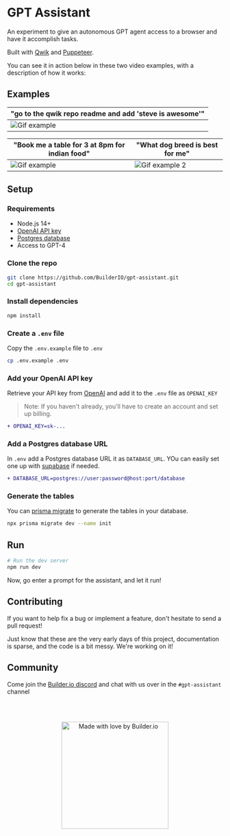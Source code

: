 # GPT Assistant

An experiment to give an autonomous GPT agent access to a browser and have it accomplish tasks.

Built with [Qwik](https://qwik.builder.io/) and [Puppeteer](https://github.com/puppeteer/puppeteer).

You can see it in action below in these two video examples, with a description of how it works:

## Examples

| "go to the qwik repo readme and add 'steve is awesome'"                                                                           |
| --------------------------------------------------------------------------------------------------------------------------------- |
| <img alt="Gif example" src="https://user-images.githubusercontent.com/844291/231930927-da19c100-cd4c-47e7-9cd9-5a8d66cbbf82.gif"> |

| "Book me a table for 3 at 8pm for indian food"                                                                                    | "What dog breed is best for me"                                                                                                      |
| --------------------------------------------------------------------------------------------------------------------------------- | ------------------------------------------------------------------------------------------------------------------------------------ |
| <img alt="Gif example" src="https://user-images.githubusercontent.com/844291/231897086-241a03df-3f7d-4d85-8eca-aeb3643cd314.gif"> | <img alt="Gif example 2" src="https://user-images.githubusercontent.com/844291/231894320-68de1fa0-b5a8-418a-9018-a50318c5980b.gif" > |

## Setup

### Requirements

- Node.js 14+
- [OpenAI API key](#add-your-openai-api-key)
- [Postgres database](#add-a-postgres-database-url)
- Access to GPT-4

### Clone the repo

```bash
git clone https://github.com/BuilderIO/gpt-assistant.git
cd gpt-assistant
```

### Install dependencies

```bash
npm install
```

### Create a `.env` file

Copy the `.env.example` file to `.env`

```bash
cp .env.example .env
```

### Add your OpenAI API key

Retrieve your API key from [OpenAI](https://platform.openai.com/account/api-keys) and add it to the `.env` file as `OPENAI_KEY`

> Note: If you haven't already, you'll have to create an account and set up billing.

```diff
+ OPENAI_KEY=sk-...
```

### Add a Postgres database URL

In `.env` add a Postgres database URL it as `DATABASE_URL`. YOu can easily set one up with [supabase](https://supabase.io/) if needed.

```diff
+ DATABASE_URL=postgres://user:password@host:port/database
```

### Generate the tables

You can [prisma migrate](https://www.prisma.io/docs/getting-started/setup-prisma/start-from-scratch/relational-databases/using-prisma-migrate-typescript-postgres) to generate the tables in your database.

```bash
npx prisma migrate dev --name init
```

## Run

```bash
# Run the dev server
npm run dev
```

Now, go enter a prompt for the assistant, and let it run!

## Contributing

If you want to help fix a bug or implement a feature, don't hesitate to send a pull request!

Just know that these are the very early days of this project, documentation is sparse, and the code is a bit messy. We're working on it!

## Community

Come join the [Builder.io discord](https://discord.gg/EMx6e58xnw) and chat with us over in the `#gpt-assistant` channel

<br><br>

<p align="center">
   <a href="https://www.builder.io/m/developers">
      <picture>
         <source media="(prefers-color-scheme: dark)" srcset="https://user-images.githubusercontent.com/844291/230786554-eb225eeb-2f6b-4286-b8c2-535b1131744a.png">
         <img width="250" alt="Made with love by Builder.io" src="https://user-images.githubusercontent.com/844291/230786555-a58479e4-75f3-4222-a6eb-74c5af953eac.png">
       </picture>
   </a>
</p>
